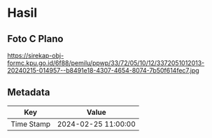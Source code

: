 # Hasil

## Foto C Plano

https://sirekap-obj-formc.kpu.go.id/6f88/pemilu/ppwp/33/72/05/10/12/3372051012013-20240215-014957--b8491e18-4307-4654-8074-7b50f614fec7.jpg


## Metadata

| Key        | Value               |
| ---------- | ------------------- |
| Time Stamp | 2024-02-25 11:00:00 |



